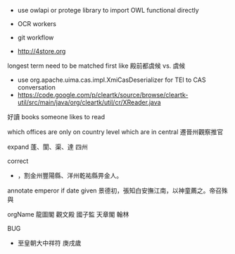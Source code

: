 
* use owlapi or protege library to import OWL functional directly
* OCR workers
* git workflow


* http://4store.org


longest term need to be matched first
like 殿前都虞候 vs. 虞候

* use org.apache.uima.cas.impl.XmiCasDeserializer for TEI to CAS conversation
* https://code.google.com/p/cleartk/source/browse/cleartk-util/src/main/java/org/cleartk/util/cr/XReader.java

好讀 books someone likes to read

which offices are only on country level which are
in central
遷晉州觀察推官

expand 蓬、閬、渠、達 四州

correct
* <pc>，</pc>割金州豐陽縣<pc>、</pc>洋州<date notBefore="948" notAfter="950">乾祐</date>縣畀金人<pc>。


annotate emperor if date given
景德初，張知白安撫江南，以神童薦之。帝召殊與

orgName 龍圖閣 觀文殿 國子監 天章閣 翰林

BUG
* 至皇朝大中祥符    庚戌歲
